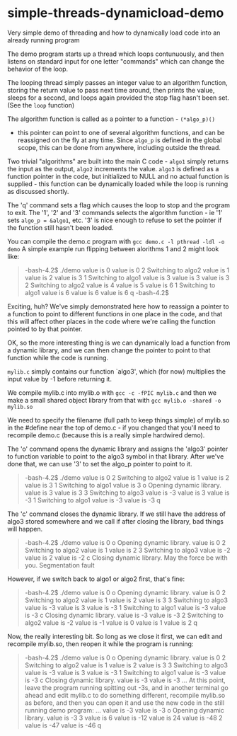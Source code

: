 # simple-threads-dynamicload-demo
Very simple demo of threading and how to dynamically load code into an already running program

The demo program starts up a thread which loops contunuously, and then
listens on standard input for one letter "commands" which can change the
behavior of the loop.

The looping thread simply passes an integer value to an algorithm function,
storing the return value to pass next time around, then prints the value, 
sleeps for a second, and loops again provided the stop flag hasn't been set.
(See the `loop` function)

The algorithm function is called as a pointer to a function - `(*algo_p)()`
- this pointer can point to one of several algorithm functions, and can be
reassigned on the fly at any time. Since `algo_p` is defined in the global
scope, this can be done from anywhere, including outside the thread.

Two trivial "algorithms" are built into the main C code - `algo1` simply
returns the input as the output, `algo2` increments the value. `algo3` is 
defined as a function pointer in the code, but initialized to NULL and no 
actual function is supplied - this function can be dynamically loaded while 
the loop is running as discussed shortly.

The 'q' command sets a flag which causes the loop to stop and the program to 
exit. The '1', '2' and '3'  commands selects the algorithm function - ie 
'1' sets `algo_p = &algo1`, etc. '3' is nice enough to refuse to set the
pointer if the function still hasn't been loaded.

You can compile the demo.c program with `gcc demo.c -l pthread -ldl -o demo`
A simple example run flipping between alorithms 1 and 2 might look like:

> -bash-4.2$ ./demo 
> value is 0
> value is 0
> 2
> Switching to algo2
> value is 1
> value is 2
> value is 3
> 1
> Switching to algo1
> value is 3
> value is 3
> value is 3
> 2
> Switching to algo2
> value is 4
> value is 5
> value is 6
> 1
> Switching to algo1
> value is 6
> value is 6
> value is 6
> q
> -bash-4.2$ 

Exciting, huh? We've simply demonstrated here how to reassign a pointer to
a function to point to different functions in one place in the code, and that
this will affect other places in the code where we're calling the function
pointed to by that pointer.

OK, so the more interesting thing is we can dynamically load a function
from a dynamic library, and we can then change the pointer to point to that
function while the code is running.

`mylib.c` simply contains our function `algo3', which (for now) multiplies
the input value by -1 before returning it.

We compile mylib.c into mylib.o with `gcc -c -fPIC mylib.c` and then we make
a small shared object library from that with `gcc mylib.o -shared -o mylib.so`

We need to specify the filename (full path to keep things simple) of mylib.so
in the #define near the top of demo.c - if you changed that you'll need to
recompile demo.c (because this is a really simple hardwired demo).

The 'o' command opens the dynamic library and assigns the 'algo3' pointer
to function variable to point to the algo3 symbol in that library.
After we've done that, we can use '3' to set the algo_p pointer to point to it.

> -bash-4.2$ ./demo
> value is 0
> 2
> Switching to algo2
> value is 1
> value is 2
> value is 3
> 1
> Switching to algo1
> value is 3
> o
> Opening dynamic library.
> value is 3
> value is 3
> 3
> Switching to algo3
> value is -3
> value is 3
> value is -3
> 1
> Switching to algo1
> value is -3
> value is -3
> q

The 'c' command closes the dynamic library. If we still have the address of
algo3 stored somewhere and we call if after closing the library, bad things
will happen. 

> -bash-4.2$ ./demo
> value is 0
> o
> Opening dynamic library.
> value is 0
> 2
> Switching to algo2
> value is 1
> value is 2
> 3
> Switching to algo3
> value is -2
> value is 2
> value is -2
> c
> Closing dynamic library.
> May the force be with you.
> Segmentation fault

However, if we switch back to algo1 or algo2 first, that's fine:

> -bash-4.2$ ./demo
> value is 0
> o
> Opening dynamic library.
> value is 0
> 2
> Switching to algo2
> value is 1
> value is 2
> value is 3
> 3
> Switching to algo3
> value is -3
> value is 3
> value is -3
> 1
> Switching to algo1
> value is -3
> value is -3
> c
> Closing dynamic library.
> value is -3
> value is -3
> 2
> Switching to algo2
> value is -2
> value is -1
> value is 0
> value is 1
> value is 2
> q

Now, the really interesting bit. So long as we close it first, we can 
edit and recompile mylib.so, then reopen it while the program is running:

> -bash-4.2$ ./demo
> value is 0
> o
> Opening dynamic library.
> value is 0
> 2
> Switching to algo2
> value is 1
> value is 2
> value is 3
> 3
> Switching to algo3
> value is -3
> value is 3
> value is -3
> 1
> Switching to algo1
> value is -3
> value is -3
> c
> Closing dynamic library.
> value is -3
> value is -3
> ...
At this point, leave the program running spitting out -3s, and in another
terminal go ahead and edit mylib.c to do something different, recompile 
mylib.so as before, and then you can open it and use the new code in the 
still running demo program:
> ...
> value is -3
> value is -3
> o
> Opening dynamic library.
> value is -3
> 3
> value is 6
> value is -12
> value is 24
> value is -48
2
> value is -47
> value is -46
> q


